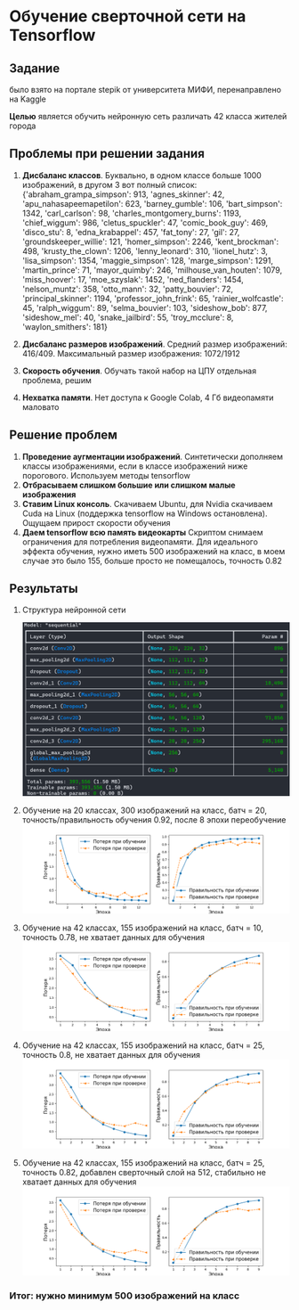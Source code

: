 # Обучение сверточной сети на Tensorflow

## Задание

было взято на портале stepik от университета МИФИ, перенаправлено на Kaggle

**Целью** является обучить нейронную сеть различать 42 класса жителей города

## Проблемы при решении задания

1. **Дисбаланс классов**. Буквально, в одном классе больше 1000 изображений, в другом 3
вот полный список: {'abraham_grampa_simpson': 913, 'agnes_skinner': 42, 'apu_nahasapeemapetilon': 623, 'barney_gumble': 106, 'bart_simpson': 1342, 'carl_carlson': 98, 'charles_montgomery_burns': 1193, 'chief_wiggum': 986, 'cletus_spuckler': 47, 'comic_book_guy': 469, 'disco_stu': 8, 'edna_krabappel': 457, 'fat_tony': 27, 'gil': 27, 'groundskeeper_willie': 121, 'homer_simpson': 2246, 'kent_brockman': 498, 'krusty_the_clown': 1206, 'lenny_leonard': 310, 'lionel_hutz': 3, 'lisa_simpson': 1354, 'maggie_simpson': 128, 'marge_simpson': 1291, 'martin_prince': 71, 'mayor_quimby': 246, 'milhouse_van_houten': 1079, 'miss_hoover': 17, 'moe_szyslak': 1452, 'ned_flanders': 1454, 'nelson_muntz': 358, 'otto_mann': 32, 'patty_bouvier': 72, 'principal_skinner': 1194, 'professor_john_frink': 65, 'rainier_wolfcastle': 45, 'ralph_wiggum': 89, 'selma_bouvier': 103, 'sideshow_bob': 877, 'sideshow_mel': 40, 'snake_jailbird': 55, 'troy_mcclure': 8, 'waylon_smithers': 181}

2. **Дисбаланс размеров изображений**. Средний размер изображений: 416/409. Максимальный размер изображения: 1072/1912

3. **Скорость обучения**. Обучать такой набор на ЦПУ отдельная проблема, решим
4. **Нехватка памяти**. Нет доступа к Google Colab, 4 Гб видеопамяти маловато

## Решение проблем

1. **Проведение аугментации изображений**. Синтетически дополняем классы изображениями, если в классе изображений ниже порогового.
Используем методы tensorflow
2. **Отбрасываем слишком большие или слишком малые изображения**
3. **Ставим Linux консоль**. Скачиваем Ubuntu, для Nvidia скачиваем Cuda на Linux (поддержка tensorflow на Windows остановлена). Ощущаем прирост скорости обучения
4. **Даем tensorflow всю память видеокарты** Скриптом снимаем ограничения для потребления видеопамяти. Для идеального эффекта обучения, нужно иметь 500 изображений на класс, в моем случае это было 155, больше просто не помещалось, точность 0.82

## Результаты

1. Структура нейронной сети
    
    ![Image 1](presentation/img.png)
2. Обучение на 20 классах, 300 изображений на класс, батч = 20, точность/правильность обучения 0.92, после 8 эпохи переобучение
![Image 2](presentation/training_plot_20_300_batch_20.png)
3. Обучение на 42 классах, 155 изображений на класс, батч = 10, точность 0.78, не хватает данных для обучения
![Image 2](presentation/training_plot_42_155_batch_10.png)
4. Обучение на 42 классах, 155 изображений на класс, батч = 25, точность 0.8, не хватает данных для обучения
![Image 2](presentation/training_plot_42_155_batch_25.png)
5. Обучение на 42 классах, 155 изображений на класс, батч = 25, точность 0.82, добавлен сверточный слой на 512, стабильно не хватает данных для обучения
![Image 2](presentation/training_plot_42_155_batch_25.png)

### Итог: нужно минимум 500 изображений на класс
